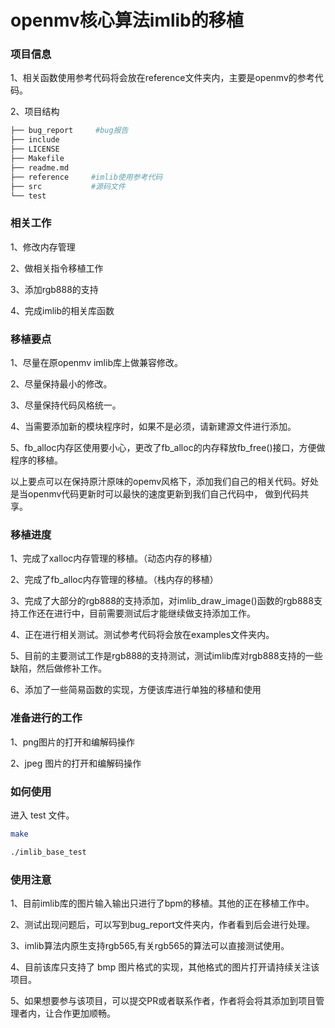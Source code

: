 # openmv核心算法imlib的移植


### 项目信息

1、相关函数使用参考代码将会放在reference文件夹内，主要是openmv的参考代码。

2、项目结构
~~~ bash
├── bug_report     #bug报告
├── include
├── LICENSE
├── Makefile
├── readme.md
├── reference     #imlib使用参考代码
├── src           #源码文件
└── test
~~~

### 相关工作

1、修改内存管理

2、做相关指令移植工作

3、添加rgb888的支持

4、完成imlib的相关库函数



### 移植要点

1、尽量在原openmv imlib库上做兼容修改。

2、尽量保持最小的修改。

3、尽量保持代码风格统一。

4、当需要添加新的模块程序时，如果不是必须，请新建源文件进行添加。

5、fb_alloc内存区使用要小心，更改了fb_alloc的内存释放fb_free()接口，方便做程序的移植。

以上要点可以在保持原汁原味的opemv风格下，添加我们自己的相关代码。好处是当openmv代码更新时可以最快的速度更新到我们自己代码中，
做到代码共享。


### 移植进度

1、完成了xalloc内存管理的移植。（动态内存的移植）

2、完成了fb_alloc内存管理的移植。（栈内存的移植）

3、完成了大部分的rgb888的支持添加，对imlib_draw_image()函数的rgb888支持工作还在进行中，目前需要测试后才能继续做支持添加工作。

4、正在进行相关测试。测试参考代码将会放在examples文件夹内。

5、目前的主要测试工作是rgb888的支持测试，测试imlib库对rgb888支持的一些缺陷，然后做修补工作。

6、添加了一些简易函数的实现，方便该库进行单独的移植和使用

### 准备进行的工作

1、png图片的打开和编解码操作

2、jpeg 图片的打开和编解码操作


### 如何使用

进入 test 文件。
~~~ bash
make 

./imlib_base_test
~~~


### 使用注意

1、目前imlib库的图片输入输出只进行了bpm的移植。其他的正在移植工作中。

2、测试出现问题后，可以写到bug_report文件夹内，作者看到后会进行处理。

3、imlib算法内原生支持rgb565,有关rgb565的算法可以直接测试使用。

4、目前该库只支持了 bmp 图片格式的实现，其他格式的图片打开请持续关注该项目。

5、如果想要参与该项目，可以提交PR或者联系作者，作者将会将其添加到项目管理者内，让合作更加顺畅。






